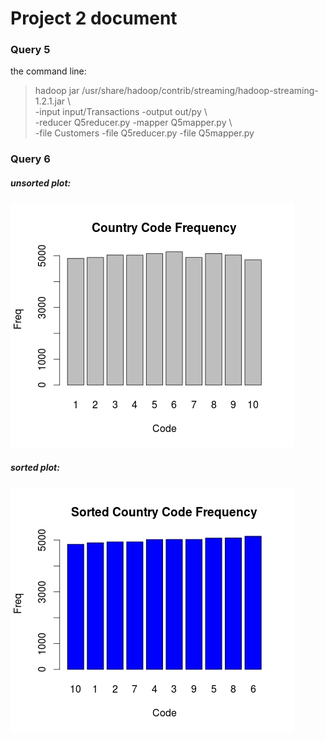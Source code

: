 # Project 2 document

### Query 5
the command line:
>hadoop jar  /usr/share/hadoop/contrib/streaming/hadoop-streaming-1.2.1.jar \   
>    -input input/Transactions  -output out/py \   
>    -reducer Q5reducer.py -mapper Q5mapper.py \   
>    -file Customers -file Q5reducer.py -file Q5mapper.py

### Query 6
##### unsorted plot:  
![](country.jpeg)

##### sorted plot:  
![](counry_sorted.jpeg)
